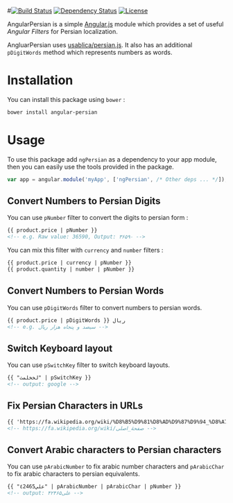#[![Build Status](http://img.shields.io/travis/mohebifar/angular-persian.svg?style=flat)](http://travis-ci.org/mohebifar/angular-persian) [![Dependency Status](https://www.versioneye.com/user/projects/5446a1f544a52544fe000047/badge.png?style=flat)](https://www.versioneye.com/user/projects/5446a1f544a52544fe000047) [![License](http://img.shields.io/:license-mit-brightgreen.svg?style=flat)](http://opensource.org/licenses/MIT)

AngularPersian is a simple [Angular.js](http://angularjs.org) module which provides a set of useful *Angular Filters* for Persian localization.

AngluarPersian uses [usablica/persian.js](https://github.com/usablica/persian.js). It also has an additional `pDigitWords` method which represents numbers as words.

Installation
============
You can install this package using `bower` :

```bash
bower install angular-persian
```

Usage
=====

To use this package add `ngPersian` as a dependency to your app module, then you can easily use the tools provided in the package.

```js
var app = angular.module('myApp', ['ngPersian', /* Other deps ... */]);
```

Convert Numbers to Persian Digits
-------------------------

You can use `pNumber` filter to convert the digits to persian form :

```html
{{ product.price | pNumber }}
<!-- e.g. Raw value: 36590, Output: ۳۶۵۹۰ -->
```

You can mix this filter with `currency` and `number` filters :

```html
{{ product.price | currency | pNumber }}
{{ product.quantity | number | pNumber }}
```

Convert Numbers to Persian Words
-------------------------

You can use `pDigitWords` filter to convert numbers to persian words.

```html
{{ product.price | pDigitWords }} ریال
<!-- e.g. سیصد و پنجاه هزار ریال -->
```

Switch Keyboard layout
-------------------------

You can use `pSwitchKey` filter to switch keyboard layouts.

```html
{{ "لخخلمث" | pSwitchKey }}
<!-- output: google -->
```

Fix Persian Characters in URLs
-------------------------

```html
{{ 'https://fa.wikipedia.org/wiki/%D8%B5%D9%81%D8%AD%D9%87%D9%94_%D8%A7%D8%B5%D9%84%DB%8C' | pFixURL }}
<!-- https://fa.wikipedia.org/wiki/صفحهٔ_اصلی -->
```

Convert Arabic characters to Persian characters
-------------------------
You can use `pArabicNumber` to fix arabic number characters and `pArabicChar` to fix arabic characters to persian equivalents.

```html
{{ "علي٤2465" | pArabicNumber | pArabicChar | pNumber }}
<!-- output: علی۴۲۴۶۵ -->
```
